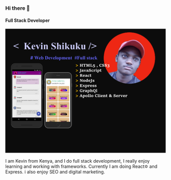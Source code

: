 ### Hi there 👋
#### Full Stack Developer
![web Development](https://github.com/kevinshikuku255/kevinshikuku255/blob/main/Bunner.png)

I am Kevin from Kenya, and I do full stack development, I really enjoy learning and working with frameworks. Currently I am doing React✡ and Express. i also enjoy SEO and digital marketing.
